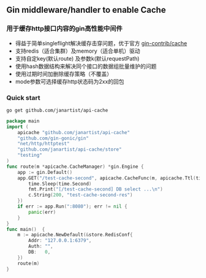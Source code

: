 ## Gin middleware/handler to enable Cache

### 用于缓存http接口内容的gin高性能中间件

- 得益于简单singleflight解决缓存击穿问题，优于官方 [gin-contrib/cache](https://github.com/gin-contrib/cache)
- 支持redis（适合集群）及memory（适合单机）驱动
- 支持自定key(默认route) 及参数k(默认requestPath)
- 使用hash数据结构来解决同个接口的数据组批量维护的问题
- 使用过期时间加删除缓存策略（不覆盖）
- mode参数可选择缓存http状态码为2xx的回包

### Quick start
```
go get github.com/janartist/api-cache
```

```go
package main
import (
	apicache "github.com/janartist/api-cache"
    "github.com/gin-gonic/gin"
    "net/http/httptest"
	"github.com/janartist/api-cache/store"
    "testing"
)
func route(m *apicache.CacheManager) *gin.Engine {
	app := gin.Default()
	app.GET("/test-cache-second", apicache.CacheFunc(m, apicache.Ttl(time.Second), apicache.Single(true)), func(c *gin.Context) {
		time.Sleep(time.Second)
		fmt.Print("[/test-cache-second] DB select ...\n")
		c.String(200, "test-cache-second-res")
	})
	if err := app.Run(":8080"); err != nil {
		panic(err)
	}
}
func main()  {
	m := apicache.NewDefault(&store.RedisConf{
		Addr: "127.0.0.1:6379",
		Auth: "",
		DB:   0,
	})
	route(m)
}
```